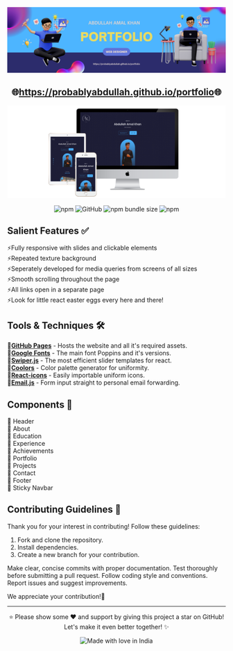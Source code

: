 <div align="center">
<img src="src/assets/github banner.png">

<h2>
  🌐<a href="https://probablyabdullah.github.io/portfolio/" target='_blank'>https://probablyabdullah.github.io/portfolio</a>🌐
</h2>

<div align="center">
  <img alt="Mockup" src="src/assets/3-devices-white.png" width="800px">
</div>
<p align="center">
  <img alt="npm" src="https://img.shields.io/badge/html_%20--%20css-js%20--%20_sliderjs-orange">
  <img alt="GitHub" src="https://img.shields.io/github/license/easybase/easybase-react">
  <img alt="npm bundle size" src="https://img.shields.io/badge/max%20size-1.27Gb-purple">
  <img alt="npm" src="https://img.shields.io/badge/npm-v9.7.0-blue">
</p>
</div>

## Salient Features ✅

⚡️Fully responsive with slides and clickable elements<br>
⚡️Repeated texture background<br>
⚡️Seperately developed for media queries from screens of all sizes<br>
⚡️Smooth scrolling throughout the page<br>
⚡️All links open in a separate page<br>
⚡️Look for little react easter eggs every here and there!<br>

## Tools & Techniques 🛠️

🧩[**GitHub Pages**](https://docs.github.com/en/pages) - Hosts the website and all it's required assets.<br>
🧩[**Google Fonts**](https://fontawesome.com/) - The main font Poppins and it's versions.<br>
🧩[**Swiper.js**](https://swiperjs.com/) - The most efficient slider templates for react.<br>
🧩[**Coolors**](https://coolors.co/) - Color palette generator for uniformity.<br>
🧩[**React-icons**](https://react-icons.github.io/react-icons) - Easily importable uniform icons.<br>
🧩[**Email.js**](https://www.emailjs.com/) - Form input straight to personal email forwarding.<br>


## Components 📂

🔩 Header \
🔩 About \
🔩 Education \
🔩 Experience \
🔩 Achievements \
🔩 Portfolio \
🔩 Projects \
🔩 Contact \
🔩 Footer \
🔩 Sticky Navbar 



## Contributing Guidelines 📃

Thank you for your interest in contributing! Follow these guidelines:

1. Fork and clone the repository.
2. Install dependencies.
3. Create a new branch for your contribution.

Make clear, concise commits with proper documentation. Test thoroughly before submitting a pull request. Follow coding style and conventions. Report issues and suggest improvements.

We appreciate your contribution!🌈

<hr>

<p align="center">
⭐️ Please show some ❤️ and support by giving this project a star on GitHub! Let's make it even better together! ✨
</p>
<p align="center">
<img src="https://madewithlove.now.sh/in?heart=true&colorB=%23063707&template=for-the-badge" alt="Made with love in India">
</p>




